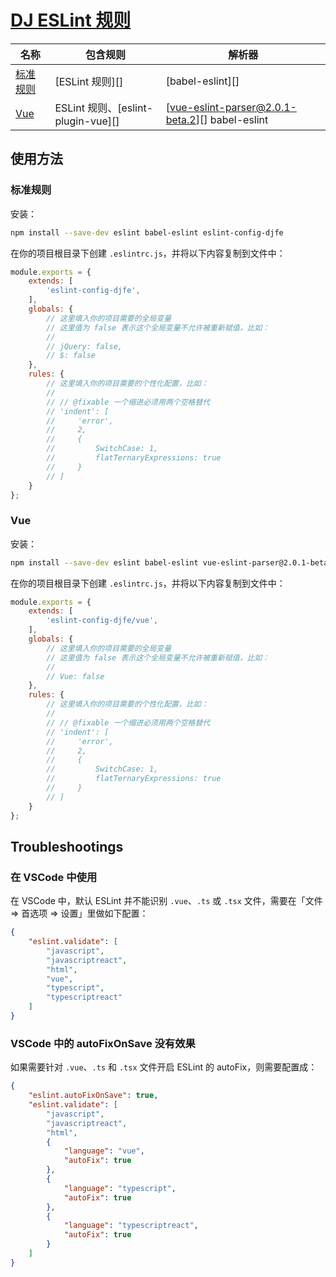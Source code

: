 # [DJ ESLint 规则](https://github.com/lxlneo/eslint-config-djfe)

名称 | 包含规则 | 解析器
--- | --- | ---
[标准规则](#标准规则) | [ESLint 规则][] | [babel-eslint][]
[Vue](#vue) | ESLint 规则、[eslint-plugin-vue][] | [vue-eslint-parser@2.0.1-beta.2][] babel-eslint


## 使用方法

### 标准规则

安装：

```bash
npm install --save-dev eslint babel-eslint eslint-config-djfe
```

在你的项目根目录下创建 `.eslintrc.js`，并将以下内容复制到文件中：

```js
module.exports = {
    extends: [
        'eslint-config-djfe',
    ],
    globals: {
        // 这里填入你的项目需要的全局变量
        // 这里值为 false 表示这个全局变量不允许被重新赋值，比如：
        //
        // jQuery: false,
        // $: false
    },
    rules: {
        // 这里填入你的项目需要的个性化配置，比如：
        //
        // // @fixable 一个缩进必须用两个空格替代
        // 'indent': [
        //     'error',
        //     2,
        //     {
        //         SwitchCase: 1,
        //         flatTernaryExpressions: true
        //     }
        // ]
    }
};
```

### Vue

安装：

```bash
npm install --save-dev eslint babel-eslint vue-eslint-parser@2.0.1-beta.2  eslint-plugin-vue@3 eslint-config-djfe
```

在你的项目根目录下创建 `.eslintrc.js`，并将以下内容复制到文件中：

```js
module.exports = {
    extends: [
        'eslint-config-djfe/vue',
    ],
    globals: {
        // 这里填入你的项目需要的全局变量
        // 这里值为 false 表示这个全局变量不允许被重新赋值，比如：
        //
        // Vue: false
    },
    rules: {
        // 这里填入你的项目需要的个性化配置，比如：
        //
        // // @fixable 一个缩进必须用两个空格替代
        // 'indent': [
        //     'error',
        //     2,
        //     {
        //         SwitchCase: 1,
        //         flatTernaryExpressions: true
        //     }
        // ]
    }
};
```
 

## Troubleshootings

### 在 VSCode 中使用

在 VSCode 中，默认 ESLint 并不能识别 `.vue`、`.ts` 或 `.tsx` 文件，需要在「文件 => 首选项 => 设置」里做如下配置：

```json
{
    "eslint.validate": [
        "javascript",
        "javascriptreact",
        "html",
        "vue",
        "typescript",
        "typescriptreact"
    ]
}
```

### VSCode 中的 autoFixOnSave 没有效果

如果需要针对 `.vue`、`.ts` 和 `.tsx` 文件开启 ESLint 的 autoFix，则需要配置成：

```json
{
    "eslint.autoFixOnSave": true,
    "eslint.validate": [
        "javascript",
        "javascriptreact",
        "html",
        {
            "language": "vue",
            "autoFix": true
        },
        {
            "language": "typescript",
            "autoFix": true
        },
        {
            "language": "typescriptreact",
            "autoFix": true
        }
    ]
}
```
